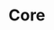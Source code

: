 # Core

```{include} Pages/Core/Anomaly.md
```

```{include} Pages/Core/EMG.md
```

```{include} Pages/Core/Events.md
```

```{include} Pages/Core/ForcePlates.md
```

```{include} Pages/Core/Gap.md
```

```{include} Pages/Core/Inspector.md
```

```{include} Pages/Core/Model.md
```

```{include} Pages/Core/QTM.md
```

```{include} Pages/Core/Processing.md
```

```{include} Pages/Core/Report.md
```

```{include} Pages/Core/Signal.md
```

```{include} Pages/Core/Tools.md
```

```{include} Pages/Core/Utils.md
```

```{include} Pages/Core/Enums.md
```
